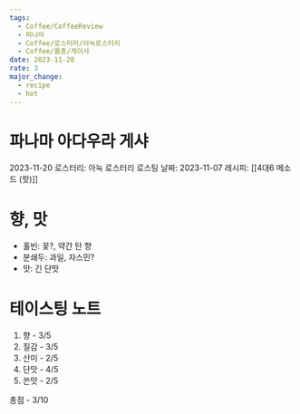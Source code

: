 ```yaml
---
tags:
  - Coffee/CoffeeReview
  - 파나마
  - Coffee/로스터리/아눅로스터리
  - Coffee/품종/게이샤
date: 2023-11-20
rate: 3
major_change:
  - recipe
  - hot
---
```

# 파나마 아다우라 게샤
2023-11-20
로스터리: 아눅 로스터리
로스팅 날짜: 2023-11-07
레시피: [[4대6 메소드 (핫)]]
# 향, 맛
- 홀빈: 꽃?, 약간 탄 향
- 분쇄두: 과일, 자스민?
- 맛: 긴 단맛
# 테이스팅 노트
1. 향 - 3/5
2. 질감 - 3/5
3. 산미 - 2/5
4. 단맛 - 4/5
5. 쓴맛 - 2/5

총점 - 3/10


